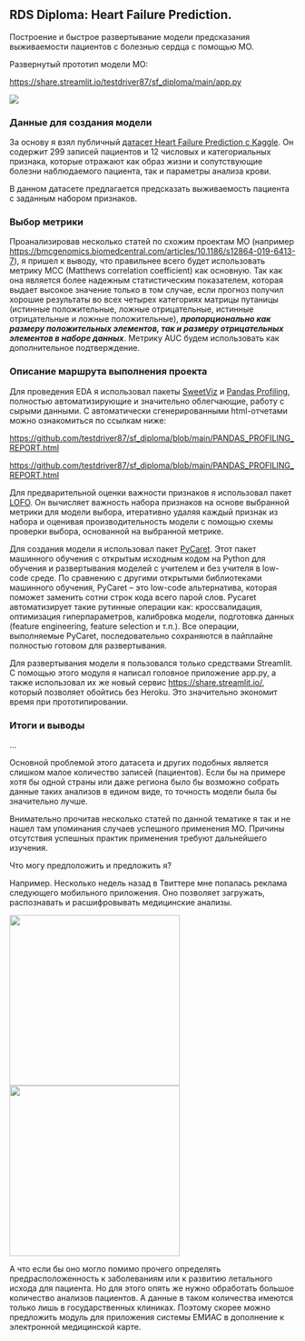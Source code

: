 ## RDS Diploma: Heart Failure Prediction.

Построение и быстрое развертывание модели предсказания выживаемости пациентов с болезнью сердца с помощью МО.

Развернутый прототип модели МО:

https://share.streamlit.io/testdriver87/sf_diploma/main/app.py



![](https://img.webmd.com/dtmcms/live/webmd/consumer_assets/site_images/article_thumbnails/slideshows/did_you_know_this_could_lead_to_heart_disease_slideshow/650x350_did_you_know_this_could_lead_to_heart_disease_slideshow.jpg)

### Данные для создания модели

За основу я взял публичный [датасет Heart Failure Prediction с Kaggle](https://www.kaggle.com/andrewmvd/heart-failure-clinical-data). Он содержит 299 записей пациентов и 12 числовых и категориальных признака, которые отражают как образ жизни и сопутствующие болезни наблюдаемого пациента, так и параметры анализа крови. 

В данном датасете предлагается предсказать выживаемость пациента с заданным набором признаков.

### Выбор метрики

Проанализировав несколько статей по схожим проектам МО (например https://bmcgenomics.biomedcentral.com/articles/10.1186/s12864-019-6413-7), я пришел к выводу, что правильнее всего будет использовать метрику MCC (Matthews correlation coefficient) как основную. Так как она является более надежным статистическим показателем, которая выдает высокое значение только в том случае, если прогноз получил хорошие результаты во всех четырех категориях матрицы путаницы (истинные положительные, ложные отрицательные, истинные отрицательные и ложные положительные), ***пропорционально как размеру положительных элементов, так и размеру отрицательных элементов в наборе данных***. Метрику AUC будем использовать как дополнительное подтверждение.

### Описание маршрута выполнения проекта

Для проведения EDA я использовал пакеты [SweetViz](https://github.com/fbdesignpro/sweetviz) и [Pandas Profiling](https://github.com/pandas-profiling/pandas-profiling), полностью автоматизирующие и значительно облегчающие, работу с сырыми данными. С автоматически сгенерированными html-отчетами  можно ознакомиться по ссылкам ниже:

https://github.com/testdriver87/sf_diploma/blob/main/PANDAS_PROFILING_REPORT.html

https://github.com/testdriver87/sf_diploma/blob/main/PANDAS_PROFILING_REPORT.html

Для предварительной оценки важности признаков я использовал пакет [LOFO](https://github.com/aerdem4/lofo-importance). Он  вычисляет важность набора признаков на основе выбранной метрики для модели выбора, итеративно удаляя каждый признак из набора и оценивая производительность модели с помощью схемы проверки выбора, основанной на выбранной метрике.

Для создания модели я использовал пакет [PyCaret](https://github.com/pycaret/pycaret). Этот пакет машинного обучения с открытым исходным кодом на Python для обучения и развертывания моделей с учителем и без учителя в low-code среде. По сравнению с другими открытыми библиотеками машинного обучения, PyCaret – это low-code альтернатива, которая поможет заменить сотни строк кода всего парой слов. Pycaret автоматизирует такие рутинные операции как: кроссвалидация, оптимизация гиперпараметров, калибровка модели, подготовка данных (feature engineering, feature selection и т.п.). Все операции, выполняемые PyCaret, последовательно сохраняются в пайплайне полностью готовом для развертывания.

Для развертывания модели я пользовался только средствами Streamlit. С помощью этого модуля я написал головное приложение app.py, а также использовал их же новый сервис https://share.streamlit.io/, который позволяет обойтись без Heroku. Это значительно экономит время при прототипировании.

### Итоги и выводы

...

Основной проблемой этого датасета и других подобных является слишком малое количество записей (пациентов). Если бы на примере хотя бы одной страны или даже региона было бы возможно собрать данные таких анализов в едином виде, то точность модели была бы значительно лучше.

Внимательно прочитав несколько статей по данной тематике я так и не нашел там упоминания случаев успешного применения МО. Причины отсутствия успешных практик применения требуют дальнейшего изучения. 

Что могу предположить и предложить я? 

Например. Несколько недель назад в Твиттере мне попалась реклама следующего мобильного приложения. Оно позволяет загружать, распознавать и расшифровывать медицинские анализы.

<img src="https://i.imgur.com/WhxZcpS.jpg" width="300"/> <img src="https://i.imgur.com/tEEkCyM.jpg" width="300"/>

А что если бы оно могло помимо прочего определять предрасположенность к заболеваниям или к развитию летального исхода для пациента. Но для этого опять же нужно обработать большое количество анализов пациентов. А данные в таком количества имеются только лишь в государственных клиниках. Поэтому скорее можно предложить модуль для приложения системы ЕМИАС в дополнение к электронной медицинской карте.

